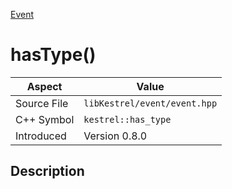[Event](index)
# hasType()
| Aspect | Value |
| --- | --- |
| Source File | `libKestrel/event/event.hpp` |
| C++ Symbol | `kestrel::has_type` |
| Introduced | Version 0.8.0 |
## Description

